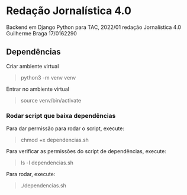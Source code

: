 # Redação Jornalística 4.0

Backend em Django Python para TAC, 2022/01 redação Jornalística 4.0
Guilherme Braga 17/0162290

## Dependências

Criar ambiente virtual

> python3 -m venv venv

Entrar no ambiente virtual

> source venv/bin/activate

### Rodar script que baixa dependências

Para dar permissão para rodar o script, execute:

> chmod +x dependencias.sh

Para verificar as permissões do script de dependências, execute:

> ls -l dependencias.sh

Para rodar, execute:

> ./dependencias.sh
